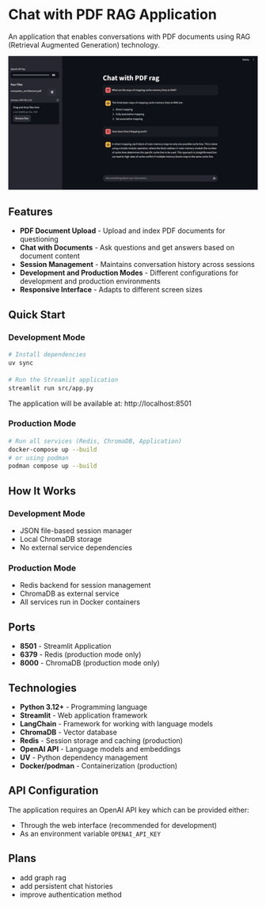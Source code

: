 # Chat with PDF RAG Application

An application that enables conversations with PDF documents using RAG (Retrieval Augmented Generation) technology.

![alt text](README/main-view.png)

## Features

- **PDF Document Upload** - Upload and index PDF documents for questioning
- **Chat with Documents** - Ask questions and get answers based on document content
- **Session Management** - Maintains conversation history across sessions
- **Development and Production Modes** - Different configurations for development and production environments
- **Responsive Interface** - Adapts to different screen sizes

## Quick Start

### Development Mode

```bash
# Install dependencies
uv sync

# Run the Streamlit application
streamlit run src/app.py
```

The application will be available at: http://localhost:8501

### Production Mode

```bash
# Run all services (Redis, ChromaDB, Application)
docker-compose up --build
# or using podman
podman compose up --build
```


## How It Works

### Development Mode
- JSON file-based session manager
- Local ChromaDB storage
- No external service dependencies

### Production Mode
- Redis backend for session management
- ChromaDB as external service
- All services run in Docker containers

## Ports

- **8501** - Streamlit Application
- **6379** - Redis (production mode only)
- **8000** - ChromaDB (production mode only)

## Technologies

- **Python 3.12+** - Programming language
- **Streamlit** - Web application framework
- **LangChain** - Framework for working with language models
- **ChromaDB** - Vector database
- **Redis** - Session storage and caching (production)
- **OpenAI API** - Language models and embeddings
- **UV** - Python dependency management
- **Docker/podman** - Containerization (production)

## API Configuration

The application requires an OpenAI API key which can be provided either:
- Through the web interface (recommended for development)
- As an environment variable `OPENAI_API_KEY`

## Plans

- add graph rag
- add persistent chat histories
- improve authentication method
